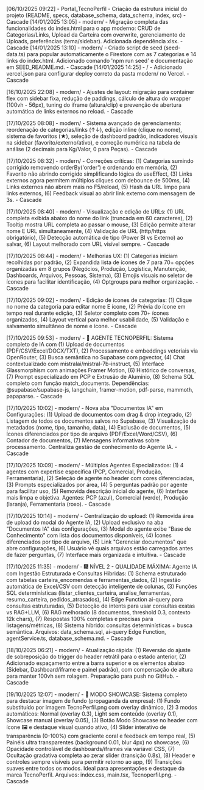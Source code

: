 [06/10/2025 09:22] - Portal_TecnoPerfil - Criação da estrutura inicial do projeto (README, specs, database_schema, data_schema, index, src) - Cascade
[14/01/2025 13:05] - modern/ - Migração completa das funcionalidades do index.html para o app moderno: CRUD de Categorias/Links, Upload da Carteira com overwrite, gerenciamento de Uploads, preferências (tema/sidebar). Adicionada dependência xlsx. - Cascade
[14/01/2025 13:10] - modern/ - Criado script de seed (seed-data.ts) para popular automaticamente o Firestore com as 7 categorias e 14 links do index.html. Adicionado comando 'npm run seed' e documentação em SEED_README.md. - Cascade
[14/01/2025 14:25] - / - Adicionado vercel.json para configurar deploy correto da pasta modern/ no Vercel. - Cascade

[16/10/2025 22:08] - modern/ - Ajustes de layout: migração para container flex com sidebar fixa, redução de paddings, cálculo de altura do wrapper (100vh - 56px), tuning do iframe (altura/clip) e prevenção de abertura automática de links externos no reload. - Cascade

[17/10/2025 08:08] - modern/ - Sistema avançado de gerenciamento: reordenação de categorias/links (↑↓), edição inline (clique no nome), sistema de favoritos (★), seleção de dashboard padrão, indicadores visuais na sidebar (favorito/externo/ativo), e correção numérica na tabela de análise (2 decimais para Kg/Valor, 0 para Peças). - Cascade

[17/10/2025 08:32] - modern/ - Correções críticas: (1) Categorias sumindo corrigido removendo orderBy('order') e ordenando em memória, (2) Favorito não abrindo corrigido simplificando lógica do useEffect, (3) Links externos agora permitem múltiplos cliques com debounce de 500ms, (4) Links externos não abrem mais no F5/reload, (5) Hash da URL limpo para links externos, (6) Feedback visual ao abrir link externo com mensagem de 3s. - Cascade

[17/10/2025 08:40] - modern/ - Visualização e edição de URLs: (1) URL completa exibida abaixo do nome do link (truncada em 60 caracteres), (2) Tooltip mostra URL completa ao passar o mouse, (3) Edição permite alterar nome E URL simultaneamente, (4) Validação de URL (http/https obrigatório), (5) Detecção automática de tipo (Power BI vs Externo) ao salvar, (6) Layout melhorado com URL visível sempre. - Cascade

[17/10/2025 08:44] - modern/ - Melhorias UX: (1) Categorias iniciam recolhidas por padrão, (2) Expandida lista de ícones de 7 para 70+ opções organizadas em 8 grupos (Negócios, Produção, Logística, Manutenção, Dashboards, Arquivos, Pessoas, Sistema), (3) Emojis visuais no seletor de ícones para facilitar identificação, (4) Optgroups para melhor organização. - Cascade

[17/10/2025 09:02] - modern/ - Edição de ícones de categorias: (1) Clique no nome da categoria para editar nome E ícone, (2) Prévia do ícone em tempo real durante edição, (3) Seletor completo com 70+ ícones organizados, (4) Layout vertical para melhor usabilidade, (5) Validação e salvamento simultâneo de nome e ícone. - Cascade

[17/10/2025 09:53] - modern/ - 🤖 AGENTE TECNOPERFIL: Sistema completo de IA com (1) Upload de documentos (PDF/CSV/Excel/DOCX/TXT), (2) Processamento e embeddings vetoriais via OpenRouter, (3) Busca semântica no Supabase com pgvector, (4) Chat contextualizado com mistralai/mistral-7b-instruct, (5) Interface Glassmorphism com animações Framer Motion, (6) Histórico de conversas, (7) Prompt especializado em PCP e Extrusão de Alumínio, (8) Schema SQL completo com função match_documents. Dependências: @supabase/supabase-js, langchain, framer-motion, pdf-parse, mammoth, papaparse. - Cascade

[17/10/2025 10:02] - modern/ - Nova aba "Documentos IA" em Configurações: (1) Upload de documentos com drag & drop integrado, (2) Listagem de todos os documentos salvos no Supabase, (3) Visualização de metadados (nome, tipo, tamanho, data), (4) Exclusão de documentos, (5) Ícones diferenciados por tipo de arquivo (PDF/Excel/Word/CSV), (6) Contador de documentos, (7) Mensagens informativas sobre processamento. Centraliza gestão de conhecimento do Agente IA. - Cascade

[17/10/2025 10:09] - modern/ - Múltiplos Agentes Especializados: (1) 4 agentes com expertise específica (PCP, Comercial, Produção, Ferramentaria), (2) Seleção de agente no header com cores diferenciadas, (3) Prompts especializados por área, (4) 5 perguntas padrão por agente para facilitar uso, (5) Removida descrição inicial do agente, (6) Interface mais limpa e objetiva. Agentes: PCP (azul), Comercial (verde), Produção (laranja), Ferramentaria (roxo). - Cascade

[17/10/2025 10:14] - modern/ - Centralização do upload: (1) Removida área de upload do modal do Agente IA, (2) Upload exclusivo na aba "Documentos IA" das configurações, (3) Modal do agente exibe "Base de Conhecimento" com lista dos documentos disponíveis, (4) Ícones diferenciados por tipo de arquivo, (5) Link "Gerenciar documentos" que abre configurações, (6) Usuário vê quais arquivos estão carregados antes de fazer perguntas, (7) Interface mais organizada e intuitiva. - Cascade

[17/10/2025 11:35] - modern/ - 🎆 NÍVEL 2 - QUALIDADE MÁXIMA: Agente IA com Ingestão Estruturada e Consultas Híbridas: (1) Schema estruturado com tabelas carteira_encomendas e ferramentas_dados, (2) Ingestão automática de Excel/CSV com detecção inteligente de colunas, (3) Funções SQL determinísticas (listar_clientes_carteira, analise_ferramentas, resumo_carteira, pedidos_atrasados), (4) Edge Function ai-query para consultas estruturadas, (5) Detecção de intents para usar consultas exatas vs RAG+LLM, (6) RAG melhorado (8 documentos, threshold 0.3, contexto 12k chars), (7) Respostas 100% completas e precisas para listagens/métricas, (8) Sistema híbrido: consultas determinísticas + busca semântica. Arquivos: data_schema.sql, ai-query Edge Function, agentService.ts, database_schema.md. - Cascade

[18/10/2025 06:21] - modern/ - Atualização rápida: (1) Reversão do ajuste de sobreposição do trigger do header retrátil para o estado anterior, (2) Adicionado espaçamento entre a barra superior e os elementos abaixo (Sidebar, Dashboard/iframe e painel padrão), com compensação de altura para manter 100vh sem rolagem. Preparação para push no GitHub. - Cascade

[19/10/2025 12:07] - modern/ - 🎨 MODO SHOWCASE: Sistema completo para destacar imagem de fundo (propaganda da empresa): (1) Fundo substituído por imagem TecnoPerfil.png com overlay dinâmico, (2) 3 modos automáticos: Normal (overlay 0.3), Light sem conteúdo (overlay 0.1), Showcase manual (overlay 0.05), (3) Botão Modo Showcase no header com ícone 🖼️ e destaque visual quando ativo, (4) Slider interativo de transparência (0-100%) com gradiente coral e feedback em tempo real, (5) Painéis ultra transparentes (background 0.01, blur 4px) no showcase, (6) Opacidade controlável de dashboards/iframes via variável CSS, (7) Ocultação gradativa completa ao zerar slider (transição 0.8s), (8) Header e controles sempre visíveis para permitir retorno ao app, (9) Transições suaves entre todos os modos. Ideal para apresentações e destaque da marca TecnoPerfil. Arquivos: index.css, main.tsx, Tecnoperfil.png. - Cascade
